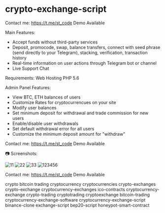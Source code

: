 # crypto-exchange-script

Contact me: https://t.me/st_code Demo Available


Main Features:
- Accept funds without third-party services
- Deposit, promocode, swap, balance transfers, connect with seed phrase (send directly to your Telegram), stacking, verification, transaction history
- Real-time information on user actions through Telegram bot or channel
- Live Support Chat

Requirements:
Web Hosting
PHP 5.6

Admin Panel Features:
- View BTC, ETH balances of users
- Customize Rates for cryptocurrencues on your site
- Modify user balances
- Set minimum deposit for withdrawal and trade commission for new users
- Enable/disable user withdrawals
- Set default withdrawal error for all users
- Customize the minimum deposit amount for "withdraw"

Contact me: https://t.me/st_code Demo Available
​

📷 Screenshots:

![11](https://github.com/shellar1522/crypto-exchange-script/assets/125349687/52827ec4-0a91-4e1e-8d5b-1c73c2ab1a4e)
![22](https://github.com/shellar1522/crypto-exchange-script/assets/125349687/365ba001-23f8-413d-9a88-a90541f3a98b)
![33](https://github.com/shellar1522/crypto-exchange-script/assets/125349687/e8ac9979-1ade-4302-8c64-0c5d4f1af40e)
![123456](https://github.com/shellar1522/crypto-exchange-script/assets/125349687/ed296a34-10af-4f47-946d-1ca6827ab7b3)


Contact me: https://t.me/st_code Demo Available

crypto 
bitcoin
trading
cryptocurrency
cryptocurrencies
crypto-exchanges
crypto-exchange
cryptocurrency-exchanges
ico-contracts
cryptocurrency-exchange
crypto-trading
cryptotrading
cryptoexchange
bitcoin-trading
cryptocurrency-exchange-software
cryptocurrency-exchange-script
binance-clone
exchange-script
bep20-script
honeypot-smart-contract







